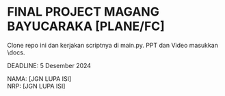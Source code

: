 # FINAL PROJECT MAGANG BAYUCARAKA [PLANE/FC]

Clone repo ini dan kerjakan scriptnya di main.py. 
PPT dan Video masukkan \docs.

DEADLINE: 5 Desember 2024

NAMA: [JGN LUPA ISI]\
NRP: [JGN LUPA ISI]